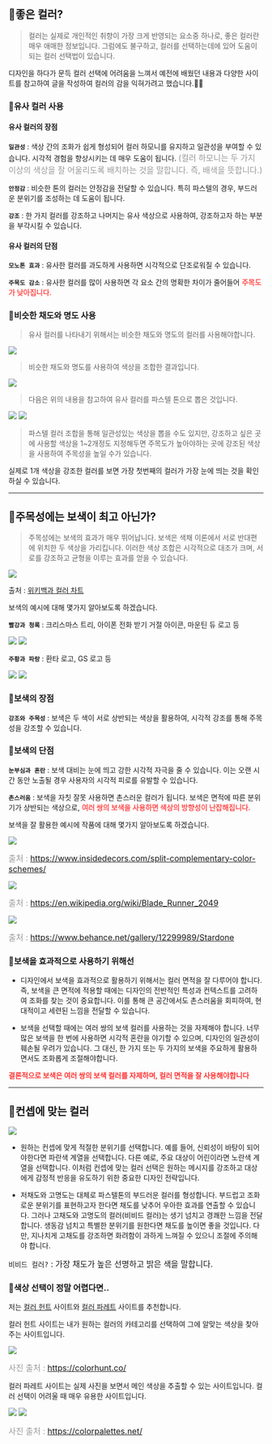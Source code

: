 ## 🦮좋은 컬러?

>컬러는 실제로 개인적인 취향이 가장 크게 반영되는 요소중 하나로, 좋은 컬러란 매우 애매한 정보입니다. 그럼에도 불구하고, 컬러를 선택하는데에 있어 도움이 되는 컬러 선택법이 있습니다.

디자인을 하다가 문득 컬러 선택에 어려움을 느껴서 예전에 배웠던 내용과 다양한 사이트를 참고하여 글을 작성하여 컬러의 감을 익혀가려고 했습니다.🤣🤣

### 🦄유사 컬러 사용

#### 유사 컬러의 장점

<code>**일관성**</code> : 색상 간의 조화가 쉽게 형성되어 컬러 하모니를 유지하고 일관성을 부여할 수 있습니다. 시각적 경험을 향상시키는 데 매우 도움이 됩니다. 
<span style="font-size: 16px; color: #999;">(컬러 하모니는 두 가지 이상의 색상을 잘 어울리도록 배치하는 것을 말합니다. 즉, 배색을 뜻합니다.)</span>

<code>**안정감**</code> : 비슷한 톤의 컬러는 안정감을 전달할 수 있습니다. 특히 파스텔의 경우, 부드러운 분위기를 조성하는 데 도움이 됩니다.

<code>**강조**</code> : 한 가지 컬러를 강조하고 나머지는 유사 색상으로 사용하여, 강조하고자 하는 부분을 부각시킬 수 있습니다.

#### 유사 컬러의 단점

<code>**모노톤 효과**</code> : 유사한 컬러를 과도하게 사용하면 시각적으로 단조로워질 수 있습니다.

<code>**주목도 감소**</code> : 유사한 컬러를 많이 사용하면 각 요소 간의 명확한 차이가 줄어들어 <span style="color: #ff4E4E">**주목도가 낮아집니다.**</span>

### 🦄비슷한 채도와 명도 사용

>유사 컬러를 나타내기 위해서는 비슷한 채도와 명도의 컬러를 사용해야합니다.

<img src="/images/design_study/1/image1.webp"/>

>비슷한 채도와 명도를 사용하여 색상을 조합한 결과입니다.

<img src="/images/design_study/1/image2.webp"/>

>다음은 위의 내용을 참고하여 유사 컬러를 파스텔 톤으로 뽑은 것입니다.

<img src="/images/design_study/1/image3.webp"/>

<img src="/images/design_study/1/image4.webp"/>

>파스텔 컬러 조합을 통해 일관성있는 색상을 뽑을 수도 있지만, 강조하고 싶은 곳에 사용할 색상을 1~2개정도 지정해두면 주목도가 높아야하는 곳에 강조된 색상을 사용하여 주목성을 높일 수가 있습니다.

실제로 1개 색상을 강조한 컬러를 보면 가장 첫번째의 컬러가 가장 눈에 띄는 것을 확인하실 수 있습니다.

***

## 🦮주목성에는 보색이 최고 아닌가?

>주목성에는 보색의 효과가 매우 뛰어납니다. 보색은 색채 이론에서 서로 반대편에 위치한 두 색상을 가리킵니다. 이러한 색상 조합은 시각적으로 대조가 크며, 서로를 강조하고 균형을 이루는 효과를 얻을 수 있습니다.

<img src="/images/design_study/1/image5.webp"/>

출처 : [위키백과 컬러 차트](https://ko.wikipedia.org/wiki/%EC%BB%AC%EB%9F%AC_%EC%B0%A8%ED%8A%B8)

보색의 예시에 대해 몇가지 알아보도록 하겠습니다.

<code>**빨강과 청록**</code> : 크리스마스 트리, 아이폰 전화 받기 거절 아이콘, 마운틴 듀 로고 등

<img src="/images/design_study/1/image6.webp"/>

<img src="/images/design_study/1/image7.webp"/>

<code>**주황과 파랑**</code> : 환타 로고, GS 로고 등

<img src="/images/design_study/1/image8.webp"/>

<img src="/images/design_study/1/image9.webp"/>

### 🦄보색의 장점

<code>**강조와 주목성**</code> : 보색은 두 색이 서로 상반되는 색상을 활용하여, 시각적 강조를 통해 주목성을 강조할 수 있습니다.

### 🦄보색의 단점

<code>**눈부심과 혼란**</code> : 보색 대비는 눈에 띄고 강한 시각적 자극을 줄 수 있습니다. 이는 오랜 시간 동안 노출될 경우 사용자의 시각적 피로를 유발할 수 있습니다.

<code>**촌스러움**</code> : 보색을 자칫 잘못 사용하면 촌스러운 컬러가 됩니다. 보색은 면적에 따른 분위기가 상반되는 색상으로, <span style="color: #ff4E4E">**여러 쌍의 보색을 사용하면 색상의 방향성이 난잡해집니다.**</span>

보색을 잘 활용한 예시에 작품에 대해 몇가지 알아보도록 하겠습니다.

<img src="/images/design_study/1/image10.webp"/>

<span style="font-size: 16px; color: #999;">출처 : https://www.insidedecors.com/split-complementary-color-schemes/</span>

<img src="/images/design_study/1/image11.webp"/>

<span style="font-size: 16px; color: #999;">출처 : https://en.wikipedia.org/wiki/Blade_Runner_2049</span>

<img src="/images/design_study/1/image12.webp"/>

<span style="font-size: 16px; color: #999;">출처 : https://www.behance.net/gallery/12299989/Stardone</span>

### 🦄보색을 효과적으로 사용하기 위해선

* 디자인에서 보색을 효과적으로 활용하기 위해서는 컬러 면적을 잘 다루어야 합니다. 즉, 보색을 큰 면적에 적용할 때에는 디자인의 전반적인 특성과 컨텍스트를 고려하여 조화를 찾는 것이 중요합니다. 이를 통해 큰 공간에서도 촌스러움을 회피하여, 현대적이고 세련된 느낌을 전달할 수 있습니다.

* 보색을 선택할 때에는 여러 쌍의 보색 컬러를 사용하는 것을 자제해야 합니다. 너무 많은 보색을 한 번에 사용하면 시각적 혼란을 야기할 수 있으며, 디자인의 일관성이 훼손될 우려가 있습니다. 그 대신, 한 가지 또는 두 가지의 보색을 주요하게 활용하면서도 조화롭게 조절해야합니다.

<span style="color: #ff3333">**결론적으로 보색은 여러 쌍의 보색 컬러를 자제하며, 컬러 면적을 잘 사용해야합니다**</span>

***

## 🦮컨셉에 맞는 컬러

<img src="/images/design_study/1/image13.webp"/>

* 원하는 컨셉에 맞게 적절한 분위기를 선택합니다. 예를 들어, 신뢰성이 바탕이 되어야한다면 파란색 계열을 선택합니다. 다른 예로, 주요 대상이 어린이라면 노란색 계열을 선택합니다. 이처럼 컨셉에 맞는 컬러 선택은 원하는 메시지를 강조하고 대상에게 감정적 반응을 유도하기 위한 중요한 디자인 전략입니다.

* 저채도와 고명도는 대체로 파스텔톤의 부드러운 컬러를 형성합니다. 부드럽고 조화로운 분위기를 표현하고자 한다면 채도를 낮추어 우아한 효과를 연출할 수 있습니다. 그러나 고채도와 고명도의 컬러(비비드 컬러)는 생기 넘치고 경쾌한 느낌을 전달합니다. 생동감 넘치고 특별한 분위기를 원한다면 채도를 높이면 좋을 것입니다. 다만, 지나치게 고채도를 강조하면 화려함이 과하게 느껴질 수 있으니 조절에 주의해야 합니다.

<span style="font-size: 16px">`비비드 컬러?` : 가장 채도가 높은 선명하고 밝은 색을 말합니다.</span>

### 🦄색상 선택이 정말 어렵다면..

저는 [컬러 헌트](https://colorhunt.co/) 사이트와 [컬러 파레트](https://colorpalettes.net/) 사이트를 추천합니다.

컬러 헌트 사이트는 내가 원하는 컬러의 카테고리를 선택하여 그에 알맞는 색상을 찾아주는 사이트입니다.

<img src="/images/design_study/1/image14.webp"/>

<span style="font-size: 16px; color: #999;">사진 출처 : https://colorhunt.co/</span>

컬러 파레트 사이트는 실제 사진을 보면서 메인 색상을 추출할 수 있는 사이트입니다. 컬러 선택이 어려울 때 매우 유용한 사이트입니다.

<img src="/images/design_study/1/image15.webp"/>

<img src="/images/design_study/1/image16.webp"/>

<span style="font-size: 16px; color: #999;">사진 출처 : https://colorpalettes.net/</span>